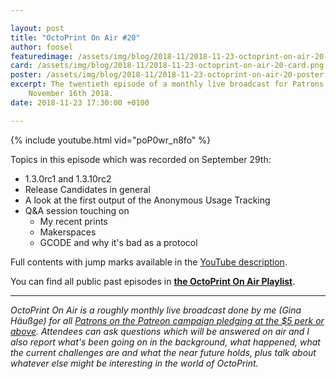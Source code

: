 ```yaml
---

layout: post
title: "OctoPrint On Air #20"
author: foosel
featuredimage: /assets/img/blog/2018-11/2018-11-23-octoprint-on-air-20-card.png
card: /assets/img/blog/2018-11/2018-11-23-octoprint-on-air-20-card.png
poster: /assets/img/blog/2018-11/2018-11-23-octoprint-on-air-20-poster.png
excerpt: The twentieth episode of a monthly live broadcast for Patrons which aired live on 
    November 16th 2018.
date: 2018-11-23 17:30:00 +0100

---
```


{% include youtube.html vid="poP0wr_n8fo" %}

Topics in this episode which was recorded on September 29th:

  * 1.3.0rc1 and 1.3.10rc2
  * Release Candidates in general
  * A look at the first output of the Anonymous Usage Tracking
  * Q&A session touching on
    * My recent prints
    * Makerspaces
    * GCODE and why it's bad as a protocol
    
Full contents with jump marks available in the 
[YouTube description](https://youtu.be/poP0wr_n8fo).

You can find all public past episodes in 
**[the OctoPrint On Air Playlist](https://www.youtube.com/playlist?list=PL9j2DtsIPVkOFIMRrnnbXsnXtQmwj1IId)**.

---

*OctoPrint On Air is a roughly monthly live broadcast done by me (Gina Häußge)
for all [Patrons on the Patreon campaign pledging at the $5 perk or above](https://patreon.com/foosel). 
Attendees can ask questions which will be answered on air and I also report 
what's been going on in the background, what happened, what the current 
challenges are and what the near future holds, plus talk about whatever else
might be interesting in the world of OctoPrint.*